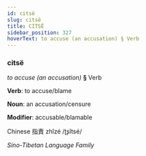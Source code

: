 ```yaml
---
id: citsë
slug: citsë
title: CİTSË
sidebar_position: 327
hoverText: to accuse (an accusation) § Verb
---
```


### citsë

*to accuse (an accusation)* **§** Verb

**Verb**: to accuse/blame

**Noun**: an accusation/censure

**Modifier**: accusable/blamable

Chinese 指責 zhǐzé /ʈʂǐtsé/

*Sino-Tibetan Language Family*